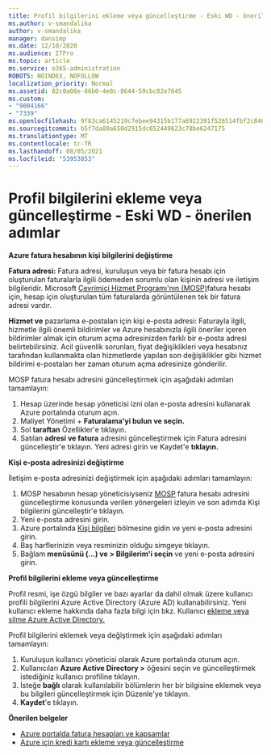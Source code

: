 ```yaml
---
title: Profil bilgilerini ekleme veya güncelleştirme - Eski WD - önerilen adımlar
ms.author: v-smandalika
author: v-smandalika
manager: dansimp
ms.date: 12/10/2020
ms.audience: ITPro
ms.topic: article
ms.service: o365-administration
ROBOTS: NOINDEX, NOFOLLOW
localization_priority: Normal
ms.assetid: 82c0a06e-86b0-4e8c-8644-59cbc02e7645
ms.custom:
- "9004166"
- "7339"
ms.openlocfilehash: 9f83ca6145219c7ebee94315b177a6922391f526514fbf2c846f9a26a44228ba
ms.sourcegitcommit: b5f7da89a650d2915dc652449623c78be6247175
ms.translationtype: MT
ms.contentlocale: tr-TR
ms.lasthandoff: 08/05/2021
ms.locfileid: "53953853"
---
```

# <a name="add-or-update-profile-information---legacy-wd---recommended-steps"></a>Profil bilgilerini ekleme veya güncelleştirme - Eski WD - önerilen adımlar

**Azure fatura hesabının kişi bilgilerini değiştirme**

**Fatura adresi:** Fatura adresi, kuruluşun veya bir fatura hesabı için oluşturulan faturalarla ilgili ödemeden sorumlu olan kişinin adresi ve iletişim bilgileridir. Microsoft [Çevrimiçi Hizmet Programı'nın (MOSP)](https://docs.microsoft.com/azure/cost-management-billing/manage/change-azure-account-profile#update-an-mosp-billing-account-address)fatura hesabı için, hesap için oluşturulan tüm faturalarda görüntülenen tek bir fatura adresi vardır.

**Hizmet ve** pazarlama e-postaları için [](https://docs.microsoft.com/azure/cost-management-billing/manage/change-azure-account-profile#change-your-contact-email-address) kişi e-posta adresi: Faturayla ilgili, hizmetle ilgili önemli bildirimler ve Azure hesabınızla ilgili öneriler içeren bildirimler almak için oturum açma adresinizden farklı bir e-posta adresi belirtebilirsiniz. Acil güvenlik sorunları, fiyat değişiklikleri veya hesabınız tarafından kullanmakta olan hizmetlerde yapılan son değişiklikler gibi hizmet bildirimi e-postaları her zaman oturum açma adresinize gönderilir.

MOSP fatura hesabı adresini güncelleştirmek için aşağıdaki adımları tamamlayın:
1. Hesap üzerinde hesap yöneticisi izni olan e-posta adresini kullanarak Azure portalında oturum açın.
2. Maliyet Yönetimi + **Faturalama'yi bulun ve seçin.** 
3. Sol **taraftan** Özellikler'e tıklayın. 
4. Satılan **adresi ve fatura** adresini güncelleştirmek için Fatura adresini güncelleştir'e tıklayın. Yeni adresi girin ve Kaydet'e **tıklayın.**

**Kişi e-posta adresinizi değiştirme** 

İletişim e-posta adresinizi değiştirmek için aşağıdaki adımları tamamlayın:
1. MOSP hesabının hesap yöneticisiyseniz [MOSP](https://docs.microsoft.com/azure/cost-management-billing/manage/change-azure-account-profile#update-an-mosp-billing-account-address) fatura hesabı adresini güncelleştirme konusunda verilen  yönergeleri izleyin ve son adımda Kişi bilgilerini güncelleştir'e tıklayın. 
2. Yeni e-posta adresini girin. 
3. Azure portalında [Kişi bilgileri](https://ms.portal.azure.com/) bölmesine gidin ve yeni e-posta adresini girin. 
4. Baş harflerinizin veya resminizin olduğu simgeye tıklayın. 
5. Bağlam **menüsünü (...) ve > Bilgilerim'i seçin** ve yeni e-posta adresini girin.

**Profil bilgilerini ekleme veya güncelleştirme**

Profil resmi, işe özgü bilgiler ve bazı ayarlar da dahil olmak üzere kullanıcı profili bilgilerini Azure Active Directory (Azure AD) kullanabilirsiniz. Yeni kullanıcı ekleme hakkında daha fazla bilgi için bkz. Kullanıcı [ekleme veya silme Azure Active Directory.](https://docs.microsoft.com/azure/active-directory/fundamentals/add-users-azure-active-directory)

Profil bilgilerini eklemek veya değiştirmek için aşağıdaki adımları tamamlayın:

1. Kuruluşun kullanıcı yöneticisi olarak Azure portalında oturum açın.
2. Kullanıcıları **Azure Active Directory >** öğesini seçin ve güncelleştirmek istediğiniz kullanıcı profiline tıklayın. 
3. İsteğe **bağlı** olarak kullanılabilir bölümlerin her bir bilgisine eklemek veya bu bilgileri güncelleştirmek için Düzenle'ye tıklayın. 
4. **Kaydet**'e tıklayın.

**Önerilen belgeler**

- [Azure portalda fatura hesapları ve kapsamlar](https://docs.microsoft.com/azure/cost-management-billing/manage/view-all-accounts) 
- [Azure için kredi kartı ekleme veya güncelleştirme](https://docs.microsoft.com/azure/cost-management-billing/manage/change-credit-card)


